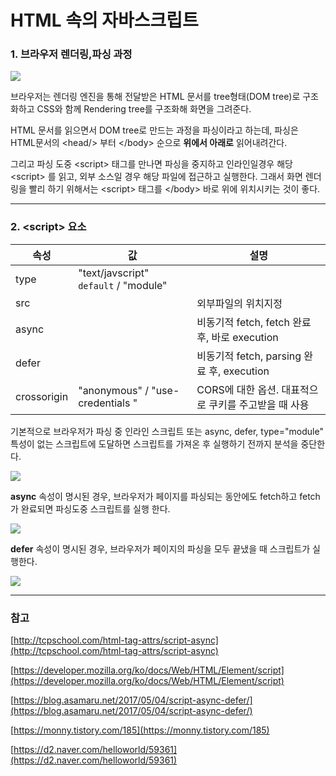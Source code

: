 # HTML 속의 자바스크립트

### 1. 브라우저 렌더링,파싱 과정

![](https://d2.naver.com/content/images/2015/06/helloworld-59361-3.png)

브라우저는 렌더링 엔진을 통해 전달받은 HTML 문서를 tree형태(DOM tree)로 구조화하고 CSS와 함께 Rendering tree를 구조화해 화면을 그려준다.

HTML 문서를 읽으면서 DOM tree로 만드는 과정을 파싱이라고 하는데, 파싱은 HTML문서의 \<head\/\> 부터 \<\/body\> 순으로 **위에서 아래로** 읽어내려간다.

그리고 파싱 도중 \<script\> 태그를 만나면 파싱을 중지하고 인라인일경우 해당 \<script\> 를 읽고, 외부 소스일 경우 해당 파일에 접근하고 실행한다. 그래서 화면 렌더링을 빨리 하기 위해서는 \<script\> 태그를 \<\/body\> 바로 위에 위치시키는 것이 좋다.

<hr/>

### 2. \<script\> 요소

| 속성        | 값                                    | 설명                                                 |
| ----------- | ------------------------------------- | ---------------------------------------------------- |
| type        | "text/javscript" `default` / "module" |                                                      |
| src         |                                       | 외부파일의 위치지정                                  |
| async       |                                       | 비동기적 fetch, fetch 완료 후, 바로 execution        |
| defer       |                                       | 비동기적 fetch, parsing 완료 후, execution           |
| crossorigin | "anonymous" / "use-credentials "      | CORS에 대한 옵션. 대표적으로 쿠키를 주고받을 때 사용 |

기본적으로 브라우저가 파싱 중 인라인 스크립트 또는 async, defer, type="module" 특성이 없는 스크립트에 도달하면 스크립트를 가져온 후 실행하기 전까지 분석을 중단한다.

![](https://blog.asamaru.net/res/img/post/2017/05/script-async-defer-1.png)

**async** 속성이 명시된 경우, 브라우저가 페이지를 파싱되는 동안에도 fetch하고 fetch가 완료되면 파싱도중 스크립트를 실행 한다.

![](https://blog.asamaru.net/res/img/post/2017/05/script-async-defer-2.png)

**defer** 속성이 명시된 경우, 브라우저가 페이지의 파싱을 모두 끝냈을 때 스크립트가 실행한다.

![](https://blog.asamaru.net/res/img/post/2017/05/script-async-defer-3.png)

<hr/>

### 참고

[http://tcpschool.com/html-tag-attrs/script-async](http://tcpschool.com/html-tag-attrs/script-async)

[https://developer.mozilla.org/ko/docs/Web/HTML/Element/script](https://developer.mozilla.org/ko/docs/Web/HTML/Element/script)

[https://blog.asamaru.net/2017/05/04/script-async-defer/](https://blog.asamaru.net/2017/05/04/script-async-defer/)

[https://monny.tistory.com/185](https://monny.tistory.com/185)

[https://d2.naver.com/helloworld/59361](https://d2.naver.com/helloworld/59361)
